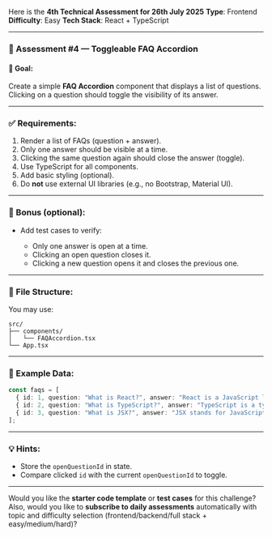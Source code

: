 Here is the **4th Technical Assessment for 26th July 2025**
**Type**: Frontend
**Difficulty**: Easy
**Tech Stack**: React + TypeScript

---

### 🧩 Assessment #4 — Toggleable FAQ Accordion

#### 📌 Goal:

Create a simple **FAQ Accordion** component that displays a list of questions. Clicking on a question should toggle the visibility of its answer.

---

### ✅ Requirements:

1. Render a list of FAQs (question + answer).
2. Only one answer should be visible at a time.
3. Clicking the same question again should close the answer (toggle).
4. Use TypeScript for all components.
5. Add basic styling (optional).
6. Do **not** use external UI libraries (e.g., no Bootstrap, Material UI).

---

### 🧪 Bonus (optional):

* Add test cases to verify:

  * Only one answer is open at a time.
  * Clicking an open question closes it.
  * Clicking a new question opens it and closes the previous one.

---

### 📂 File Structure:

You may use:

```
src/
├── components/
│   └── FAQAccordion.tsx
└── App.tsx
```

---

### 📝 Example Data:

```ts
const faqs = [
  { id: 1, question: "What is React?", answer: "React is a JavaScript library for building UIs." },
  { id: 2, question: "What is TypeScript?", answer: "TypeScript is a typed superset of JavaScript." },
  { id: 3, question: "What is JSX?", answer: "JSX stands for JavaScript XML." }
];
```

---

### 💡 Hints:

* Store the `openQuestionId` in state.
* Compare clicked `id` with the current `openQuestionId` to toggle.

---

Would you like the **starter code template** or **test cases** for this challenge?
Also, would you like to **subscribe to daily assessments** automatically with topic and difficulty selection (frontend/backend/full stack + easy/medium/hard)?
